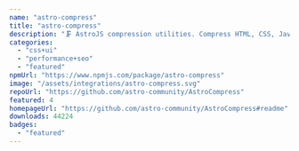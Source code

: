 ```yaml
---
name: "astro-compress"
title: "astro-compress"
description: "🗜️ AstroJS compression utilities. Compress HTML, CSS, JavaScript and more!"
categories:
  - "css+ui"
  - "performance+seo"
  - "featured"
npmUrl: "https://www.npmjs.com/package/astro-compress"
image: "/assets/integrations/astro-compress.svg"
repoUrl: "https://github.com/astro-community/AstroCompress"
featured: 4
homepageUrl: "https://github.com/astro-community/AstroCompress#readme"
downloads: 44224
badges:
  - "featured"
---
```


